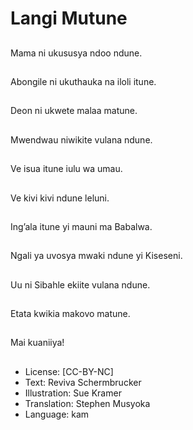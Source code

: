 # Langi Mutune

##
Mama ni ukususya ndoo
ndune.

##
Abongile ni ukuthauka
na iloli itune.

##
Deon ni ukwete malaa
matune.

##
Mwendwau niwikite
vulana ndune.

##
Ve isua itune iulu wa
umau.

##
Ve kivi kivi ndune leluni.

##
Ing’ala itune yi mauni
ma Babalwa.

##
Ngali ya uvosya mwaki
ndune yi Kiseseni.

##
Uu ni Sibahle ekiite
vulana ndune.

##
Etata kwikia makovo
matune.

##
Mai kuaniiya!

##
* License: [CC-BY-NC]
* Text: Reviva Schermbrucker
* Illustration: Sue Kramer
* Translation: Stephen Musyoka
* Language: kam
